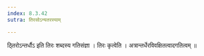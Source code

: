 ```yaml
---
index: 8.3.42
sutra: तिरसोऽन्यतरस्याम्

---
```

 ठ्तिरोऽन्तर्धौऽ इति तिरः शब्दस्य गतिसंज्ञा । तिरः कृत्वेति । अत्रान्तर्धेरविवक्षितत्वादगतित्वम् ॥